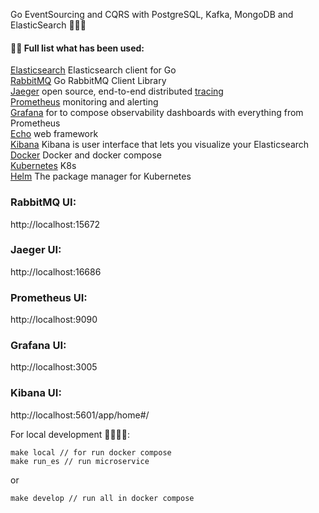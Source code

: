 Go EventSourcing and CQRS with PostgreSQL, Kafka, MongoDB and ElasticSearch 👋✨💫

#### 👨‍💻 Full list what has been used:
[Elasticsearch](https://github.com/elastic/go-elasticsearch) Elasticsearch client for Go <br/>
[RabbitMQ](https://github.com/rabbitmq/amqp091-go) Go RabbitMQ Client Library <br/>
[Jaeger](https://www.jaegertracing.io/) open source, end-to-end distributed [tracing](https://opentracing.io/) <br/>
[Prometheus](https://prometheus.io/) monitoring and alerting <br/>
[Grafana](https://grafana.com/) for to compose observability dashboards with everything from Prometheus <br/>
[Echo](https://github.com/labstack/echo) web framework <br/>
[Kibana](https://github.com/labstack/echo) Kibana is user interface that lets you visualize your Elasticsearch <br/>
[Docker](https://www.docker.com/) Docker and docker compose <br/>
[Kubernetes](https://kubernetes.io/) K8s <br/>
[Helm](https://helm.sh/) The package manager for Kubernetes <br/>


### RabbitMQ UI:

http://localhost:15672

### Jaeger UI:

http://localhost:16686

### Prometheus UI:

http://localhost:9090

### Grafana UI:

http://localhost:3005

### Kibana UI:

http://localhost:5601/app/home#/


For local development 🙌👨‍💻🚀:

```
make local // for run docker compose
make run_es // run microservice
```
or
```
make develop // run all in docker compose
```